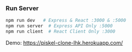 ### Run Server

```bash
npm run dev   # Express & React :3000 & :5000
npm run server  # Express API Only :5000
npm run client  # React Client Only :3000
```

Demo: https://piskel-clone-lhk.herokuapp.com/
